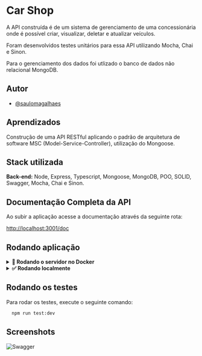 
# Car Shop

A API construída é de um sistema de gerenciamento de uma concessionária onde é possível criar, visualizar, deletar e atualizar veículos.

Foram desenvolvidos testes unitários para essa API utilizando Mocha, Chai e Sinon.

Para o gerenciamento dos dados foi utlizado o banco de dados não relacional MongoDB.

## Autor

- [@saulomagalhaes](https://www.linkedin.com/in/sauloam/)

## Aprendizados

Construção de uma API RESTful aplicando o padrão de arquitetura de software MSC
(Model-Service-Controller), utilização do Mongoose.

## Stack utilizada

**Back-end:** Node, Express, Typescript, Mongoose, MongoDB, POO, SOLID, Swagger, Mocha, Chai e Sinon.

## Documentação Completa da API
Ao subir a aplicação acesse a documentação através da seguinte rota:

[http://localhost:3001/doc](http://localhost:3001/doc)

## Rodando aplicação
<details> 
  <summary>
    <strong>🐳 Rodando o servidor no Docker</strong>
  </summary>

Clone o projeto

```bash
  git clone git@github.com:saulomagalhaes/Car-Shop.git
```

Entre no diretório do projeto

```bash
  cd Car-Shop
```

Instale as dependências

```bash
  npm install
```

Suba o container Docker

```bash
  docker-compose up -d
```

Execute o container

```bash
   docker exec -it car_shop bash
```

Inicie o servidor dentro do container

```bash
   npm run dev
```
</details>

<details> 
  <summary>
    <strong>✅ Rodando localmente</strong>
  </summary>
  
  Caso não tenha o MongoDB instalado em sua máquina e deseje usar o Docker, é só seguir os passos a seguir:

  Baixe a imagem do MongoDB:
  
  ```bash
    docker pull mongo
  ```
  
  Crie o contêiner do MongoDB:
  
   ```bash
    docker run --name car-shop -p 27017:27017 -d mongo
   ```
   
  Confira se o contêiner está rodando:
  
   ```bash
    docker container ls
   ```
  Clone o projeto

   ```bash
    git clone git@github.com:saulomagalhaes/Car-Shop.git
   ```
  Entre no diretório do projeto

   ```bash
    cd Car-Shop
   ```  
  Instale as dependências

   ```bash
    npm install
   ```
  Execute o servidor localmente:
    
   ```bash
    npm run dev
   ```
 
 </details>
 
 ## Rodando os testes

Para rodar os testes, execute o seguinte comando:

```bash
  npm run test:dev
```
## Screenshots

![Swagger](https://i.pinimg.com/originals/11/bf/82/11bf823172eb1a3eadfaf67a9b5f271d.jpg)



